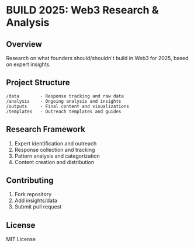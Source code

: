 # BUILD 2025: Web3 Research & Analysis

## Overview
Research on what founders should/shouldn't build in Web3 for 2025, based on expert insights.

## Project Structure
```
/data        - Response tracking and raw data
/analysis    - Ongoing analysis and insights
/outputs     - Final content and visualizations
/templates   - Outreach templates and guides
```

## Research Framework
1. Expert identification and outreach
2. Response collection and tracking
3. Pattern analysis and categorization
4. Content creation and distribution

## Contributing
1. Fork repository 
2. Add insights/data
3. Submit pull request

## License
MIT License